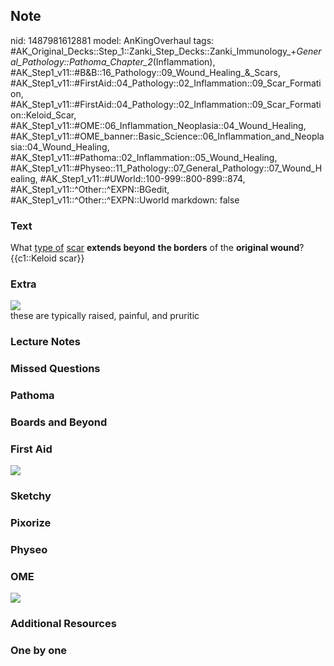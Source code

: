 ## Note
nid: 1487981612881
model: AnKingOverhaul
tags: #AK_Original_Decks::Step_1::Zanki_Step_Decks::Zanki_Immunology_+_General_Pathology::Pathoma_Chapter_2_(Inflammation), #AK_Step1_v11::#B&B::16_Pathology::09_Wound_Healing_&_Scars, #AK_Step1_v11::#FirstAid::04_Pathology::02_Inflammation::09_Scar_Formation, #AK_Step1_v11::#FirstAid::04_Pathology::02_Inflammation::09_Scar_Formation::Keloid_Scar, #AK_Step1_v11::#OME::06_Inflammation_Neoplasia::04_Wound_Healing, #AK_Step1_v11::#OME_banner::Basic_Science::06_Inflammation_and_Neoplasia::04_Wound_Healing, #AK_Step1_v11::#Pathoma::02_Inflammation::05_Wound_Healing, #AK_Step1_v11::#Physeo::11_Pathology::07_General_Pathology::07_Wound_Healing, #AK_Step1_v11::#UWorld::100-999::800-899::874, #AK_Step1_v11::^Other::^EXPN::BGedit, #AK_Step1_v11::^Other::^EXPN::Uworld
markdown: false

### Text
<div>
  <div>
    What <u>type of</u> <u>scar</u> <b>extends beyond</b> <b>the
    borders</b> of the <b>original wound</b>?
  </div>
  <div>
    {{c1::Keloid scar}}
  </div>
</div>

### Extra
<img src="paste-4329327034628.jpg">
<div>
  these are typically raised, painful, and pruritic
</div>

### Lecture Notes


### Missed Questions


### Pathoma


### Boards and Beyond


### First Aid
<img src="tmpFqTOqG.png">

### Sketchy


### Pixorize


### Physeo


### OME
<div class="ome-widget">
  <a href=
  "https://onlinemeded.org/spa/inflammation-and-neoplasia/wound-healing/acquire?ref=anki">
  <img src="_OME_AnkiFlashcards_Lesson_6.png"></a>
</div>

### Additional Resources


### One by one

